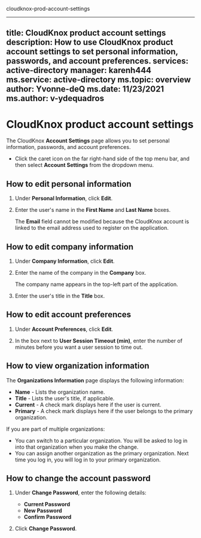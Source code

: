 cloudknox-prod-account-settings

---
title: CloudKnox product account settings
description: How to use CloudKnox product account settings to set personal information, passwords, and account preferences.
services: active-directory
manager: karenh444
ms.service: active-directory
ms.topic: overview
author: Yvonne-deQ
ms.date: 11/23/2021
ms.author: v-ydequadros
---

# CloudKnox product account settings

The CloudKnox **Account Settings** page allows you to set personal information, passwords, and account preferences.

- Click the caret icon on the far right-hand side of the top menu bar, and then select **Account Settings** from the dropdown menu.

## How to edit personal information

1. Under **Personal Information**, click **Edit**.

2. Enter the user's name in the **First Name** and **Last Name** boxes.

     The **Email** field cannot be modified because the CloudKnox account is linked to the email address used to register on the application.

## How to edit company information

1. Under **Company Information**, click **Edit**.

2. Enter the name of the company in the **Company** box.

     The company name appears in the top-left part of the application.

3. Enter the user's title in the **Title** box.

## How to edit account preferences

1. Under **Account Preferences**, click **Edit**.

2. In the box next to **User Session Timeout (min)**, enter the number of minutes before you want a user session to time out.

## How to view organization information

The **Organizations Information** page displays the following information:

- **Name** - Lists the organization name.
- **Title** - Lists the user's title, if applicable.
- **Current** - A check mark displays here if the user is current.
- **Primary** - A check mark displays here if the user belongs to the primary organization.

If you are part of multiple organizations:

- You can switch to a particular organization. You will be asked to log in into that organization when you make the change.
- You can assign another organization as the primary organization. Next time you log in, you will log in to your primary organization.


## How to change the account password

1. Under **Change Password**, enter the following details:

      - **Current Password**
      - **New Password**
      - **Confirm Password**

2. Click **Change Password**.